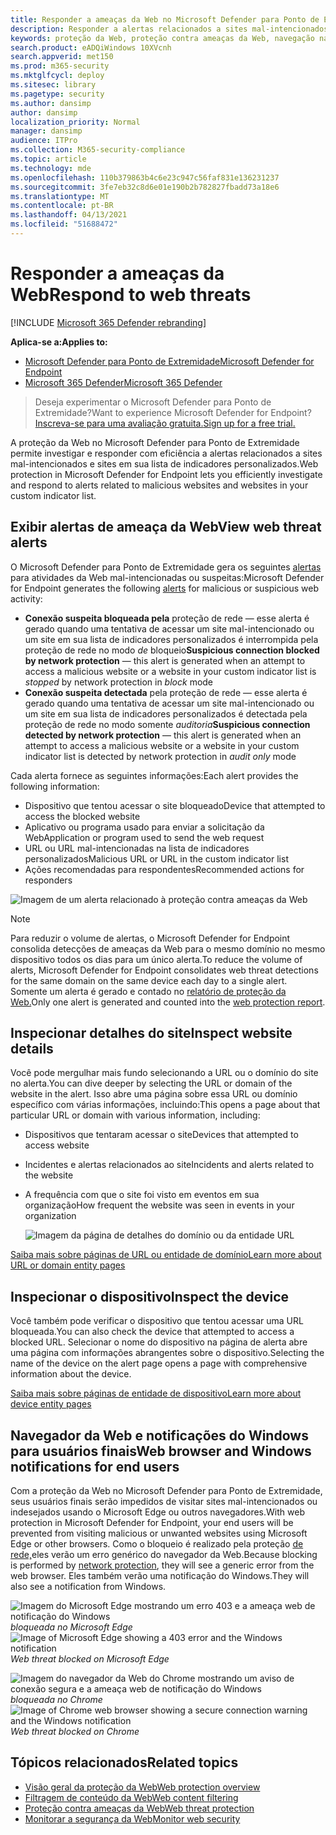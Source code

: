 ```yaml
---
title: Responder a ameaças da Web no Microsoft Defender para Ponto de Extremidade
description: Responder a alertas relacionados a sites mal-intencionados e indesejados. Entenda como a proteção contra ameaças da Web informa os usuários finais por meio de seus navegadores da Web e notificações do Windows
keywords: proteção da Web, proteção contra ameaças da Web, navegação na Web, alertas, resposta, segurança, phishing, malware, exploração, sites, proteção de rede, Edge, Internet Explorer, Chrome, Firefox, navegador da Web, notificações, usuários finais, notificações do Windows, página de bloqueio,
search.product: eADQiWindows 10XVcnh
search.appverid: met150
ms.prod: m365-security
ms.mktglfcycl: deploy
ms.sitesec: library
ms.pagetype: security
ms.author: dansimp
author: dansimp
localization_priority: Normal
manager: dansimp
audience: ITPro
ms.collection: M365-security-compliance
ms.topic: article
ms.technology: mde
ms.openlocfilehash: 110b379863b4c6e23c947c56faf831e136231237
ms.sourcegitcommit: 3fe7eb32c8d6e01e190b2b782827fbadd73a18e6
ms.translationtype: MT
ms.contentlocale: pt-BR
ms.lasthandoff: 04/13/2021
ms.locfileid: "51688472"
---
```

# <a name="respond-to-web-threats"></a><span data-ttu-id="31320-105">Responder a ameaças da Web</span><span class="sxs-lookup"><span data-stu-id="31320-105">Respond to web threats</span></span>

[!INCLUDE [Microsoft 365 Defender rebranding](../../includes/microsoft-defender.md)]

<span data-ttu-id="31320-106">**Aplica-se a:**</span><span class="sxs-lookup"><span data-stu-id="31320-106">**Applies to:**</span></span>
- [<span data-ttu-id="31320-107">Microsoft Defender para Ponto de Extremidade</span><span class="sxs-lookup"><span data-stu-id="31320-107">Microsoft Defender for Endpoint</span></span>](https://go.microsoft.com/fwlink/p/?linkid=2154037)
- [<span data-ttu-id="31320-108">Microsoft 365 Defender</span><span class="sxs-lookup"><span data-stu-id="31320-108">Microsoft 365 Defender</span></span>](https://go.microsoft.com/fwlink/?linkid=2118804)

><span data-ttu-id="31320-109">Deseja experimentar o Microsoft Defender para Ponto de Extremidade?</span><span class="sxs-lookup"><span data-stu-id="31320-109">Want to experience Microsoft Defender for Endpoint?</span></span> [<span data-ttu-id="31320-110">Inscreva-se para uma avaliação gratuita.</span><span class="sxs-lookup"><span data-stu-id="31320-110">Sign up for a free trial.</span></span>](https://www.microsoft.com/microsoft-365/windows/microsoft-defender-atp?ocid=docs-wdatp-main-abovefoldlink&rtc=1)

<span data-ttu-id="31320-111">A proteção da Web no Microsoft Defender para Ponto de Extremidade permite investigar e responder com eficiência a alertas relacionados a sites mal-intencionados e sites em sua lista de indicadores personalizados.</span><span class="sxs-lookup"><span data-stu-id="31320-111">Web protection in Microsoft Defender for Endpoint lets you efficiently investigate and respond to alerts related to malicious websites and websites in your custom indicator list.</span></span>

## <a name="view-web-threat-alerts"></a><span data-ttu-id="31320-112">Exibir alertas de ameaça da Web</span><span class="sxs-lookup"><span data-stu-id="31320-112">View web threat alerts</span></span>
<span data-ttu-id="31320-113">O Microsoft Defender para Ponto de Extremidade gera os seguintes [alertas](manage-alerts.md) para atividades da Web mal-intencionadas ou suspeitas:</span><span class="sxs-lookup"><span data-stu-id="31320-113">Microsoft Defender for Endpoint generates the following [alerts](manage-alerts.md) for malicious or suspicious web activity:</span></span>
- <span data-ttu-id="31320-114">**Conexão suspeita bloqueada pela** proteção de rede — esse alerta é gerado quando uma  tentativa de acessar um site mal-intencionado ou um site em sua lista de indicadores personalizados é interrompida pela proteção de rede no modo *de* bloqueio</span><span class="sxs-lookup"><span data-stu-id="31320-114">**Suspicious connection blocked by network protection** — this alert is generated when an attempt to access a malicious website or a website in your custom indicator list is *stopped* by network protection in *block* mode</span></span>
- <span data-ttu-id="31320-115">**Conexão suspeita detectada** pela proteção de rede — esse alerta é gerado quando uma tentativa de acessar um site mal-intencionado ou um site em sua lista de indicadores personalizados é detectada pela proteção de rede no modo somente *auditoria*</span><span class="sxs-lookup"><span data-stu-id="31320-115">**Suspicious connection detected by network protection** — this alert is generated when an attempt to access a malicious website or a website in your custom indicator list is detected by network protection in *audit only* mode</span></span>

<span data-ttu-id="31320-116">Cada alerta fornece as seguintes informações:</span><span class="sxs-lookup"><span data-stu-id="31320-116">Each alert provides the following information:</span></span> 
- <span data-ttu-id="31320-117">Dispositivo que tentou acessar o site bloqueado</span><span class="sxs-lookup"><span data-stu-id="31320-117">Device that attempted to access the blocked website</span></span>
- <span data-ttu-id="31320-118">Aplicativo ou programa usado para enviar a solicitação da Web</span><span class="sxs-lookup"><span data-stu-id="31320-118">Application or program used to send the web request</span></span>
- <span data-ttu-id="31320-119">URL ou URL mal-intencionadas na lista de indicadores personalizados</span><span class="sxs-lookup"><span data-stu-id="31320-119">Malicious URL or URL in the custom indicator list</span></span>
- <span data-ttu-id="31320-120">Ações recomendadas para respondentes</span><span class="sxs-lookup"><span data-stu-id="31320-120">Recommended actions for responders</span></span>

![Imagem de um alerta relacionado à proteção contra ameaças da Web](images/wtp-alert.png)

>[!Note]
><span data-ttu-id="31320-122">Para reduzir o volume de alertas, o Microsoft Defender for Endpoint consolida detecções de ameaças da Web para o mesmo domínio no mesmo dispositivo todos os dias para um único alerta.</span><span class="sxs-lookup"><span data-stu-id="31320-122">To reduce the volume of alerts, Microsoft Defender for Endpoint consolidates web threat detections for the same domain on the same device each day to a single alert.</span></span> <span data-ttu-id="31320-123">Somente um alerta é gerado e contado no [relatório de proteção da Web.](web-protection-monitoring.md)</span><span class="sxs-lookup"><span data-stu-id="31320-123">Only one alert is generated and counted into the [web protection report](web-protection-monitoring.md).</span></span>

## <a name="inspect-website-details"></a><span data-ttu-id="31320-124">Inspecionar detalhes do site</span><span class="sxs-lookup"><span data-stu-id="31320-124">Inspect website details</span></span>
<span data-ttu-id="31320-125">Você pode mergulhar mais fundo selecionando a URL ou o domínio do site no alerta.</span><span class="sxs-lookup"><span data-stu-id="31320-125">You can dive deeper by selecting the URL or domain of the website in the alert.</span></span> <span data-ttu-id="31320-126">Isso abre uma página sobre essa URL ou domínio específico com várias informações, incluindo:</span><span class="sxs-lookup"><span data-stu-id="31320-126">This opens a page about that particular URL or domain with various information, including:</span></span>
- <span data-ttu-id="31320-127">Dispositivos que tentaram acessar o site</span><span class="sxs-lookup"><span data-stu-id="31320-127">Devices that attempted to access website</span></span>
- <span data-ttu-id="31320-128">Incidentes e alertas relacionados ao site</span><span class="sxs-lookup"><span data-stu-id="31320-128">Incidents and alerts related to the website</span></span>
- <span data-ttu-id="31320-129">A frequência com que o site foi visto em eventos em sua organização</span><span class="sxs-lookup"><span data-stu-id="31320-129">How frequent the website was seen in events in your organization</span></span>

    ![Imagem da página de detalhes do domínio ou da entidade URL](images/wtp-website-details.png)

[<span data-ttu-id="31320-131">Saiba mais sobre páginas de URL ou entidade de domínio</span><span class="sxs-lookup"><span data-stu-id="31320-131">Learn more about URL or domain entity pages</span></span>](investigate-domain.md)

## <a name="inspect-the-device"></a><span data-ttu-id="31320-132">Inspecionar o dispositivo</span><span class="sxs-lookup"><span data-stu-id="31320-132">Inspect the device</span></span>
<span data-ttu-id="31320-133">Você também pode verificar o dispositivo que tentou acessar uma URL bloqueada.</span><span class="sxs-lookup"><span data-stu-id="31320-133">You can also check the device that attempted to access a blocked URL.</span></span> <span data-ttu-id="31320-134">Selecionar o nome do dispositivo na página de alerta abre uma página com informações abrangentes sobre o dispositivo.</span><span class="sxs-lookup"><span data-stu-id="31320-134">Selecting the name of the device on the alert page opens a page with comprehensive information about the device.</span></span>

[<span data-ttu-id="31320-135">Saiba mais sobre páginas de entidade de dispositivo</span><span class="sxs-lookup"><span data-stu-id="31320-135">Learn more about device entity pages</span></span>](investigate-machines.md)

## <a name="web-browser-and-windows-notifications-for-end-users"></a><span data-ttu-id="31320-136">Navegador da Web e notificações do Windows para usuários finais</span><span class="sxs-lookup"><span data-stu-id="31320-136">Web browser and Windows notifications for end users</span></span>

<span data-ttu-id="31320-137">Com a proteção da Web no Microsoft Defender para Ponto de Extremidade, seus usuários finais serão impedidos de visitar sites mal-intencionados ou indesejados usando o Microsoft Edge ou outros navegadores.</span><span class="sxs-lookup"><span data-stu-id="31320-137">With web protection in Microsoft Defender for Endpoint, your end users will be prevented from visiting malicious or unwanted websites using Microsoft Edge or other browsers.</span></span> <span data-ttu-id="31320-138">Como o bloqueio é realizado pela proteção [de rede,](network-protection.md)eles verão um erro genérico do navegador da Web.</span><span class="sxs-lookup"><span data-stu-id="31320-138">Because blocking is performed by [network protection](network-protection.md), they will see a generic error from the web browser.</span></span> <span data-ttu-id="31320-139">Eles também verão uma notificação do Windows.</span><span class="sxs-lookup"><span data-stu-id="31320-139">They will also see a notification from Windows.</span></span>

<span data-ttu-id="31320-140">![Imagem do Microsoft Edge mostrando um erro 403 e a ameaça web de notificação do Windows ](images/wtp-browser-blocking-page.png)
 *bloqueada no Microsoft Edge*</span><span class="sxs-lookup"><span data-stu-id="31320-140">![Image of Microsoft Edge showing a 403 error and the Windows notification](images/wtp-browser-blocking-page.png)
*Web threat blocked on Microsoft Edge*</span></span>

<span data-ttu-id="31320-141">![Imagem do navegador da Web do Chrome mostrando um aviso de conexão segura e a ameaça web de notificação do Windows ](images/wtp-chrome-browser-blocking-page.png)
 *bloqueada no Chrome*</span><span class="sxs-lookup"><span data-stu-id="31320-141">![Image of Chrome web browser showing a secure connection warning and the Windows notification](images/wtp-chrome-browser-blocking-page.png)
*Web threat blocked on Chrome*</span></span>

## <a name="related-topics"></a><span data-ttu-id="31320-142">Tópicos relacionados</span><span class="sxs-lookup"><span data-stu-id="31320-142">Related topics</span></span>
- [<span data-ttu-id="31320-143">Visão geral da proteção da Web</span><span class="sxs-lookup"><span data-stu-id="31320-143">Web protection overview</span></span>](web-protection-overview.md)
- [<span data-ttu-id="31320-144">Filtragem de conteúdo da Web</span><span class="sxs-lookup"><span data-stu-id="31320-144">Web content filtering</span></span>](web-content-filtering.md)
- [<span data-ttu-id="31320-145">Proteção contra ameaças da Web</span><span class="sxs-lookup"><span data-stu-id="31320-145">Web threat protection</span></span>](web-threat-protection.md)
- [<span data-ttu-id="31320-146">Monitorar a segurança da Web</span><span class="sxs-lookup"><span data-stu-id="31320-146">Monitor web security</span></span>](web-protection-monitoring.md)
